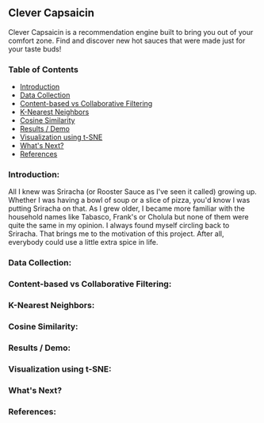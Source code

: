 ## Clever Capsaicin

Clever Capsaicin is a recommendation engine built to bring you out of your comfort zone. Find and discover new hot sauces that were made just for your taste buds!

### Table of Contents

- [Introduction](#introduction)
- [Data Collection](#data-collection)
- [Content-based vs Collaborative Filtering](#content-based-vs-collaborative-filtering)
- [K-Nearest Neighbors](#k-nearest-neighbors)
- [Cosine Similarity](#cosine-similarity)
- [Results / Demo](#results--demo)
- [Visualization using t-SNE](#visualization-using-t-sne)
- [What's Next?](#whats-next)
- [References](#references)

### Introduction:

All I knew was Sriracha (or Rooster Sauce as I've seen it called) growing up. Whether I was having a bowl of soup or a slice of pizza, you'd know I was putting Sriracha on that. As I grew older, I became more familiar with the household names like Tabasco, Frank's or Cholula but none of them were quite the same in my opinion. I always found myself circling back to Sriracha. That brings me to the motivation of this project. 
After all, everybody could use a little extra spice in life.

### Data Collection:

### Content-based vs Collaborative Filtering:

### K-Nearest Neighbors:

### Cosine Similarity:

### Results / Demo:

### Visualization using t-SNE:

### What's Next?

### References:
